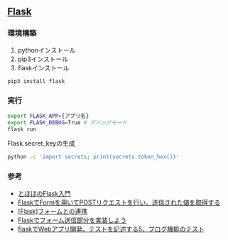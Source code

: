 ## [Flask](https://msiz07-flask-docs-ja.readthedocs.io/ja/latest/)

### 環境構築
1. pythonインストール
1. pip3インストール
1. flaskインストール
```sh
pip3 install flask
```

### 実行
```sh
export FLASK_APP={アプリ名}
export FLASK_DEBUG=True # デバッグモード
flask run
```

Flask.secret_keyの生成
```sh
python -c 'import secrets; print(secrets.token_hex())'
```

### 参考
- [とほほのFlask入門](https://www.tohoho-web.com/ex/flask.html#about)
- [FlaskでFormを用いてPOSTリクエストを行い、送信された値を取得する](https://www.nblog09.com/w/2021/11/26/flask_post/)
- [[Flask]フォームとの連携](https://fuji-pocketbook.net/flask-form/)
- [Flaskでフォーム送信部分を実装しよう](https://www.manajob.jp/python/python-app/flask-form)
- [flaskでWebアプリ開発、テストを記述する5、ブログ機能のテスト](https://panda-clip.com/flask-test5/)
